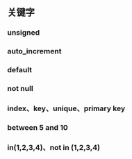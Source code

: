 ## 关键字

### unsigned

### auto_increment

### default

### not null

### index、key、unique、primary key

### between 5 and 10

### in(1,2,3,4)、not in (1,2,3,4)
